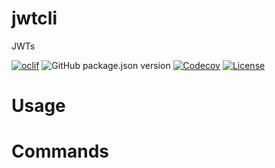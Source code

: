 jwtcli
======

JWTs

[![oclif](https://img.shields.io/badge/cli-oclif-brightgreen.svg)](https://oclif.io)
![GitHub package.json version](https://img.shields.io/github/package-json/v/jplomas/jwtcli)
[![Codecov](https://codecov.io/gh/jplomas/jwtcli/branch/master/graph/badge.svg)](https://codecov.io/gh/jplomas/jwtcli)
[![License](https://img.shields.io/npm/l/jwtcli.svg)](https://github.com/jplomas/jwtcli/blob/master/package.json)

<!-- toc -->
# Usage
<!-- usage -->
# Commands
<!-- commands -->
